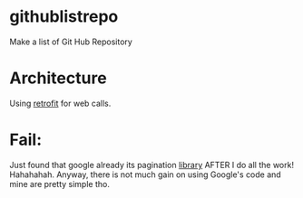 # githublistrepo
Make a list of Git Hub Repository

# Architecture

Using [retrofit](http://square.github.io/retrofit/) for web calls.

# Fail:

Just found that google already its pagination [library](https://developer.android.com/topic/libraries/architecture/paging.html) AFTER I do all the work! Hahahahah. Anyway, there is not much gain on using Google's code and mine are pretty simple tho.
